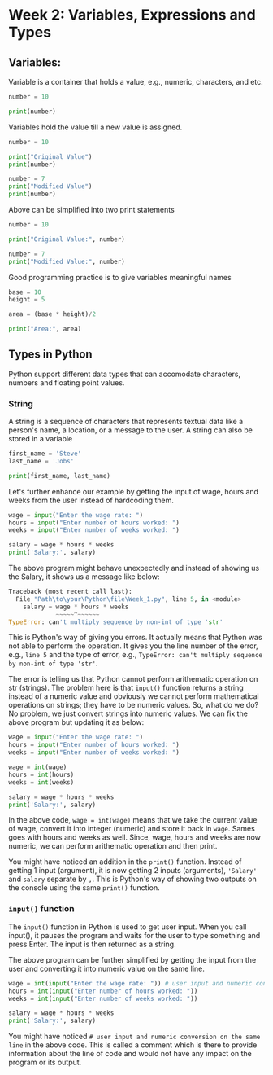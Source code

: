 # Week 2: Variables, Expressions and Types

## Variables:
Variable is a container that holds a value, e.g., numeric, characters, and etc.
```python
number = 10

print(number)
```
Variables hold the value till a new value is assigned.

```python
number = 10

print("Original Value")
print(number)

number = 7
print("Modified Value")
print(number)
```
    
Above can be simplified into two print statements
```python
number = 10

print("Original Value:", number)

number = 7
print("Modified Value:", number)
```

Good programming practice is to give variables meaningful names
```python
base = 10
height = 5

area = (base * height)/2

print("Area:", area)
```

## Types in Python
Python support different data types that can accomodate characters, numbers and floating point values.

### String
A string is a sequence of characters that represents textual data like a person's name, a location, or a message to the user. A string can also be stored in a variable

```python
first_name = 'Steve'
last_name = 'Jobs'

print(first_name, last_name)
```

Let's further enhance our example by getting the input of wage, hours and weeks from the user instead of hardcoding them.

```python
wage = input("Enter the wage rate: ")
hours = input("Enter number of hours worked: ")
weeks = input("Enter number of weeks worked: ")

salary = wage * hours * weeks
print('Salary:', salary)

```

The above program might behave unexpectedly and instead of showing us the Salary, it shows us a message like below:
```python
Traceback (most recent call last):
  File "Path\to\your\Python\file\Week_1.py", line 5, in <module>
    salary = wage * hours * weeks
             ~~~~~^~~~~~~
TypeError: can't multiply sequence by non-int of type 'str'
```
This is Python's way of giving you errors. It actually means that Python was not able to perform the operation. It gives you the line number of the error, e.g., `line 5` and the type of error, e.g., `TypeError: can't multiply sequence by non-int of type 'str'`.

The error is telling us that Python cannot perform arithematic operation on str (strings). The problem here is that `input()` function returns a string instead of a numeric value and obviously we cannot perform mathematical operations on strings; they have to be numeric values. So, what do we do? No problem, we just convert strings into numeric values. We can fix the above program but updating it as below:
```python
wage = input("Enter the wage rate: ")
hours = input("Enter number of hours worked: ")
weeks = input("Enter number of weeks worked: ")

wage = int(wage)
hours = int(hours)
weeks = int(weeks)

salary = wage * hours * weeks
print('Salary:', salary)
```
In the above code, `wage = int(wage)` means that we take the current value of wage, convert it into integer (numeric) and store it back in `wage`. Sames goes with hours and weeks as well. Since, wage, hours and weeks are now numeric, we can perform arithematic operation and then print.

You might have noticed an addition in the `print()` function. Instead of getting 1 input (argument), it is now getting 2 inputs (arguments), `'Salary'` and `salary` separate by `,`. This is Python's way of showing two outputs on the console using the same `print()` function.

### `input()` function
The `input()` function in Python is used to get user input. When you call input(), it pauses the program and waits for the user to type something and press Enter. The input is then returned as a string.

The above program can be further simplified by getting the input from the user and converting it into numeric value on the same line.
```python
wage = int(input("Enter the wage rate: ")) # user input and numeric conversion on the same line
hours = int(input("Enter number of hours worked: "))
weeks = int(input("Enter number of weeks worked: "))

salary = wage * hours * weeks
print('Salary:', salary)
```

You might have noticed `# user input and numeric conversion on the same line` in the above code. This is called a comment which is there to provide information about the line of code and would not have any impact on the program or its output.
